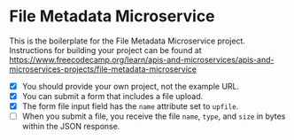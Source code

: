 # File Metadata Microservice

This is the boilerplate for the File Metadata Microservice project. Instructions for building your project can be found at https://www.freecodecamp.org/learn/apis-and-microservices/apis-and-microservices-projects/file-metadata-microservice

- [x] You should provide your own project, not the example URL.
- [x] You can submit a form that includes a file upload.
- [x] The form file input field has the `name` attribute set to `upfile`.
- [ ] When you submit a file, you receive the file `name`, `type`, and `size` in bytes within the JSON response.
